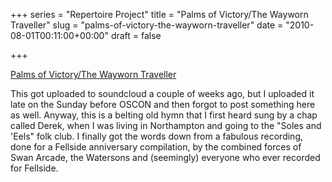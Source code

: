 +++
series = "Repertoire Project"
title = "Palms of Victory/The Wayworn Traveller"
slug = "palms-of-victory-the-wayworn-traveller"
date = "2010-08-01T00:11:00+00:00"
draft = false

+++

<a class="embed" href="http://soundcloud.com/pdcawley/recording-1">Palms of Victory/The Wayworn Traveller</a>

This got uploaded to soundcloud a couple of weeks ago, but I uploaded it late on the Sunday before OSCON and then forgot to post something here as well. Anyway, this is a belting old hymn that I first heard sung by a chap called Derek, when I was living in Northampton and going to the "Soles and 'Eels" folk club. I finally got the words down from a fabulous recording, done for a Fellside anniversary compilation, by the combined forces of Swan Arcade, the Watersons and (seemingly) everyone who ever recorded for Fellside.
